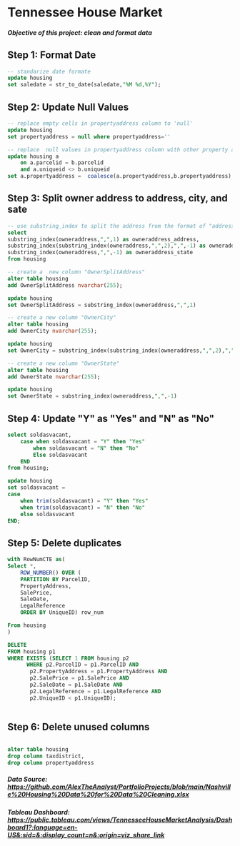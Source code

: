 # Tennessee House Market 
##### Objective of this project: clean and format data 
## Step 1: Format Date
````sql
-- standarize date formate
update housing
set saledate = str_to_date(saledate,"%M %d,%Y");

````

## Step 2: Update Null Values
````sql
-- replace empty cells in propertyaddress column to 'null'
update housing
set propertyaddress = null where propertyaddress=''

-- replace  null values in propertyaddress column with other property address if it has the same parceled
update housing a 
	on a.parcelid = b.parcelid
    and a.uniqueid <> b.uniqueid
set a.propertyaddress =  coalesce(a.propertyaddress,b.propertyaddress)
````

## Step 3: Split owner address to address, city, and sate

````sql
-- use substring_index to split the address from the format of "address,city,state" to "address","city","state" 
select 
substring_index(owneraddress,",",1) as owneraddress_address, 
substring_index(substring_index(owneraddress,",",2),",",-1) as owneraddress_city,
substring_index(owneraddress,",",-1) as owneraddress_state
from housing

-- create a  new column "OwnerSplitAddress"
alter table housing 
add OwnerSplitAddress nvarchar(255);

update housing 
set OwnerSplitAddress = substring_index(owneraddress,",",1)

-- create a new column "OwnerCity"
alter table housing
add OwnerCity nvarchar(255);

update housing
set OwnerCity = substring_index(substring_index(owneraddress,",",2),",",-1)

-- create a new column "OwnerState"
alter table housing 
add OwnerState nvarchar(255);

update housing
set OwnerState = substring_index(owneraddress,",",-1)

````
## Step 4: Update "Y" as "Yes" and "N" as "No"
````sql
select soldasvacant, 
	case when soldasvacant = "Y" then "Yes"
		when soldasvacant = "N" then "No"
		Else soldasvacant
    END
from housing;

update housing
set soldasvacant = 
case 
    when trim(soldasvacant) = "Y" then "Yes"
	when trim(soldasvacant) = "N" then "No"
    else soldasvacant 
END;
````
## Step 5: Delete duplicates
````sql
with RowNumCTE as(
Select *,
	ROW_NUMBER() OVER (
	PARTITION BY ParcelID,
	PropertyAddress,
	SalePrice,
	SaleDate,
	LegalReference
	ORDER BY UniqueID) row_num

From housing 
)

DELETE
FROM housing p1
WHERE EXISTS (SELECT 1 FROM housing p2
      WHERE p2.ParcelID = p1.ParcelID AND
       p2.PropertyAddress = p1.PropertyAddress AND
       p2.SalePrice = p1.SalePrice AND
       p2.SaleDate = p1.SaleDate AND
       p2.LegalReference = p1.LegalReference AND
       p2.UniqueID < p1.UniqueID);
                  


````
## Step 6: Delete unused columns 
````sql

alter table housing
drop column taxdistrict, 
drop column propertyaddress

````






















##### Data Source: <https://github.com/AlexTheAnalyst/PortfolioProjects/blob/main/Nashville%20Housing%20Data%20for%20Data%20Cleaning.xlsx>
##### Tableau Dashboard: <https://public.tableau.com/views/TennesseeHouseMarketAnalysis/Dashboard1?:language=en-US&:sid=&:display_count=n&:origin=viz_share_link>
